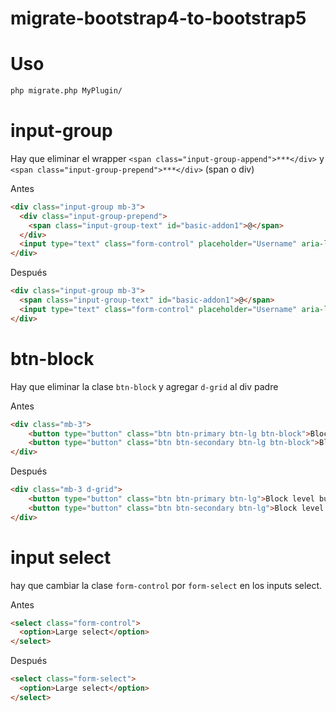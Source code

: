 # migrate-bootstrap4-to-bootstrap5

# Uso

```bash
php migrate.php MyPlugin/
```


# input-group
Hay que eliminar el wrapper `<span class="input-group-append">***</div>` y `<span class="input-group-prepend">***</div>` (span o div)

Antes

```html
<div class="input-group mb-3">
  <div class="input-group-prepend">
    <span class="input-group-text" id="basic-addon1">@</span>
  </div>
  <input type="text" class="form-control" placeholder="Username" aria-label="Username" aria-describedby="basic-addon1">
</div>
```

Después

```html
<div class="input-group mb-3">
  <span class="input-group-text" id="basic-addon1">@</span>
  <input type="text" class="form-control" placeholder="Username" aria-label="Username" aria-describedby="basic-addon1">
</div>
```

# btn-block

Hay que eliminar la clase `btn-block` y agregar `d-grid` al div padre

Antes
```html
<div class="mb-3">
    <button type="button" class="btn btn-primary btn-lg btn-block">Block level button</button>
    <button type="button" class="btn btn-secondary btn-lg btn-block">Block level button</button>
</div>
```

Después
```html
<div class="mb-3 d-grid">
    <button type="button" class="btn btn-primary btn-lg">Block level button</button>
    <button type="button" class="btn btn-secondary btn-lg">Block level button</button>
</div>
```

# input select
hay que cambiar la clase `form-control` por `form-select` en los inputs select.

Antes

```html
<select class="form-control">
  <option>Large select</option>
</select>
```

Después

```html
<select class="form-select">
  <option>Large select</option>
</select>
```